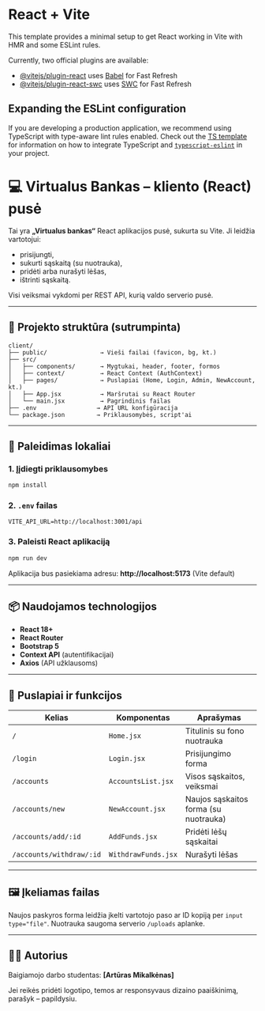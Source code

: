 # React + Vite

This template provides a minimal setup to get React working in Vite with HMR and some ESLint rules.

Currently, two official plugins are available:

- [@vitejs/plugin-react](https://github.com/vitejs/vite-plugin-react/blob/main/packages/plugin-react) uses [Babel](https://babeljs.io/) for Fast Refresh
- [@vitejs/plugin-react-swc](https://github.com/vitejs/vite-plugin-react/blob/main/packages/plugin-react-swc) uses [SWC](https://swc.rs/) for Fast Refresh

## Expanding the ESLint configuration

If you are developing a production application, we recommend using TypeScript with type-aware lint rules enabled. Check out the [TS template](https://github.com/vitejs/vite/tree/main/packages/create-vite/template-react-ts) for information on how to integrate TypeScript and [`typescript-eslint`](https://typescript-eslint.io) in your project.
# 💻 Virtualus Bankas – kliento (React) pusė

Tai yra **„Virtualus bankas“** React aplikacijos pusė, sukurta su Vite. Ji leidžia vartotojui:
- prisijungti,
- sukurti sąskaitą (su nuotrauka),
- pridėti arba nurašyti lėšas,
- ištrinti sąskaitą.

Visi veiksmai vykdomi per REST API, kurią valdo serverio pusė.

---

## 📁 Projekto struktūra (sutrumpinta)

```
client/
├── public/               → Vieši failai (favicon, bg, kt.)
├── src/
│   ├── components/       → Mygtukai, header, footer, formos
│   ├── context/          → React Context (AuthContext)
│   ├── pages/            → Puslapiai (Home, Login, Admin, NewAccount, kt.)
│   ├── App.jsx           → Maršrutai su React Router
│   └── main.jsx          → Pagrindinis failas
├── .env                 → API URL konfigūracija
└── package.json         → Priklausomybės, script'ai
```

---

## 🔧 Paleidimas lokaliai

### 1. Įįdiegti priklausomybes
```bash
npm install
```

### 2. `.env` failas
```env
VITE_API_URL=http://localhost:3001/api
```

### 3. Paleisti React aplikaciją
```bash
npm run dev
```

Aplikacija bus pasiekiama adresu:
**http://localhost:5173** (Vite default)

---

## 📦 Naudojamos technologijos

- **React 18+**
- **React Router**
- **Bootstrap 5**
- **Context API** (autentifikacijai)
- **Axios** (API užklausoms)

---

## 🔐 Puslapiai ir funkcijos

| Kelias               | Komponentas         | Aprašymas                         |
|----------------------|----------------------|---------------------------------------|
| `/`                 | `Home.jsx`          | Titulinis su fono nuotrauka           |
| `/login`            | `Login.jsx`         | Prisijungimo forma                    |
| `/accounts`         | `AccountsList.jsx`  | Visos sąskaitos, veiksmai           |
| `/accounts/new`     | `NewAccount.jsx`    | Naujos sąskaitos forma (su nuotrauka) |
| `/accounts/add/:id` | `AddFunds.jsx`      | Pridėti lėšų sąskaitai          |
| `/accounts/withdraw/:id` | `WithdrawFunds.jsx` | Nurašyti lėšas              |

---

## 🖼️ Įkeliamas failas

Naujos paskyros forma leidžia įkelti vartotojo paso ar ID kopiją per `input type="file"`. Nuotrauka saugoma serverio `/uploads` aplanke.

---

## 👨‍💻 Autorius

Baigiamojo darbo studentas: **[Artūras Mikalkėnas]**

Jei  reikės pridėti logotipo, temos ar responsyvaus dizaino paaiškinimą, parašyk – papildysiu.
